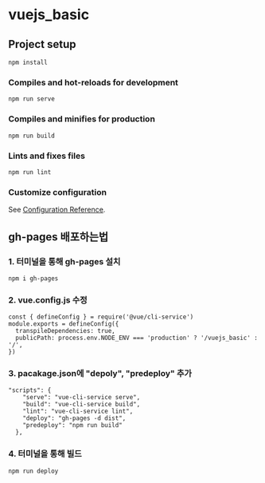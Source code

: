 # vuejs_basic

## Project setup

```
npm install
```

### Compiles and hot-reloads for development

```
npm run serve
```

### Compiles and minifies for production

```
npm run build
```

### Lints and fixes files

```
npm run lint
```

### Customize configuration

See [Configuration Reference](https://cli.vuejs.org/config/).

## gh-pages 배포하는법

### 1. 터미널을 통해 gh-pages 설치
```
npm i gh-pages
```

### 2. vue.config.js 수정
```
const { defineConfig } = require('@vue/cli-service')
module.exports = defineConfig({
  transpileDependencies: true,
  publicPath: process.env.NODE_ENV === 'production' ? '/vuejs_basic' : '/',
})
```

### 3. pacakage.json에 "depoly", "predeploy" 추가
```
"scripts": {
    "serve": "vue-cli-service serve",
    "build": "vue-cli-service build",
    "lint": "vue-cli-service lint",
    "deploy": "gh-pages -d dist",
    "predeploy": "npm run build"
  },
```

### 4. 터미널을 통해 빌드
```
npm run deploy
```